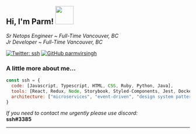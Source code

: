 <h2> Hi, I'm Parm! <img src="https://i.pinimg.com/originals/12/08/3c/12083cb1e92970378ba48f71d7bd2dc1.gif" width="50"></h2>
<p><em>Sr Netops Engineer ~ Full-Time Vancouver, BC</br>Jr Developer ~ Full-Time Vancouver, BC</em></p>

[![Twitter: ssh](https://img.shields.io/twitter/follow/p60mg?style=social)](https://twitter.com/p60mg)
[![GitHub parmvirsingh](https://img.shields.io/github/followers/vlonecarti?label=follow&style=social)](https://github.com/vlonecarti)

### A little more about me...  

```javascript
const ssh = {
  code: [Javascript, Typescript, HTML, CSS, Ruby, Python, Java],
  tools: [React, Redux, Node, Storybook, Styled-Components, Jest, Docker],
  architecture: ["microservices", "event-driven", "design system pattern"],
}
```

<em>If you need to contact me urgently please use discord:</em><br><b>ssh#3385

---
